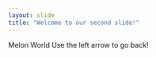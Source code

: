 ```yaml
---
layout: slide
title: "Welcome to our second slide!"
---
```

Melon World
Use the left arrow to go back!
